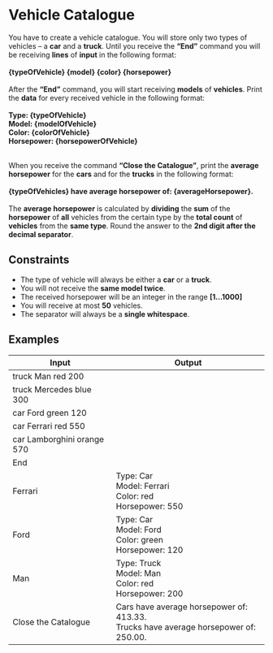 # Vehicle Catalogue
You have to create a vehicle catalogue. You will store only two types of vehicles – a **car** and a **truck**. Until you receive the **“End”** command you will be receiving **lines** of **input** in the following format:<br/><br/>
**{typeOfVehicle} {model} {color} {horsepower}**<br/><br/>
After the **“End”** command, you will start receiving **models** of **vehicles**. Print the **data** for every received vehicle in the following format:<br/><br/>
**Type: {typeOfVehicle}<br/>
Model: {modelOfVehicle}<br/>
Color: {colorOfVehicle}<br/>
Horsepower: {horsepowerOfVehicle}<br/><br/>**

When you receive the command **“Close the Catalogue”**, print the **average horsepower** for the **cars** and for the **trucks** in the following format:<br/><br/>
**{typeOfVehicles} have average horsepower of: {averageHorsepower}.**<br/><br/>
The **average horsepower** is calculated by **dividing** the **sum** of the **horsepower** of **all** vehicles from the certain type by the **total count** of **vehicles** from the **same type**. Round the answer to the **2nd digit after the decimal separator**.<br/>
## Constraints
* The type of vehicle will always be either a **car** or a **truck**.
* You will not receive the **same model twice**.
* The received horsepower will be an integer in the range **[1…1000]**
* You will receive at most **50** vehicles.
* The separator will always be a **single whitespace**.
## Examples
**Input** | **Output**
----------|-----------
truck Man red 200|
truck Mercedes blue 300|
car Ford green 120|
car Ferrari red 550|
car Lamborghini orange 570|
End|
Ferrari|Type: Car<br/>Model: Ferrari<br/>Color: red<br/>Horsepower: 550
Ford|Type: Car<br/>Model: Ford<br/>Color: green<br/>Horsepower: 120
Man|Type: Truck<br/>Model: Man<br/>Color: red<br/>Horsepower: 200
Close the Catalogue|Cars have average horsepower of: 413.33.<br/>Trucks have average horsepower of: 250.00.
